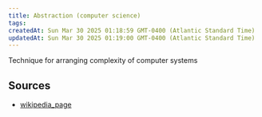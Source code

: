 ```yaml
---
title: Abstraction (computer science)
tags: 
createdAt: Sun Mar 30 2025 01:18:59 GMT-0400 (Atlantic Standard Time)
updatedAt: Sun Mar 30 2025 01:19:00 GMT-0400 (Atlantic Standard Time)
---
```



Technique for arranging complexity of computer systems



## Sources
- [wikipedia_page](https://en.wikipedia.org/wiki/Abstraction_(computer_science))
